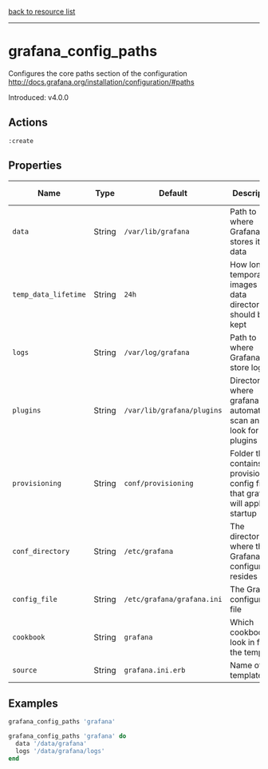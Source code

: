 [back to resource list](https://github.com/sous-chefs/grafana#resources)

---

# grafana_config_paths

Configures the core paths section of the configuration <http://docs.grafana.org/installation/configuration/#paths>

Introduced: v4.0.0

## Actions

`:create`

## Properties

| Name                      | Type     |  Default                    | Description                                                               | Allowed Values
| ------------------------- | -------- | --------------------------- | ------------------------------------------------------------------------- | --------------- |
| `data`                    | String   | `/var/lib/grafana`          | Path to where Grafana stores it's data                                    | Valid Directory
| `temp_data_lifetime`      | String   | `24h`                       | How long temporary images in data directory should be kept                |
| `logs`                    | String   | `/var/log/grafana`          | Path to where Grafana will store logs                                     |
| `plugins`                 | String   | `/var/lib/grafana/plugins`  | Directory where grafana will automatically scan and look for plugins      |
| `provisioning`            | String   | `conf/provisioning`         | Folder that contains provisioning config files that grafana will apply on startup|
| `conf_directory`          | String   | `/etc/grafana`              | The directory where the Grafana configuration resides                     | Valid directory
| `config_file`             | String   | `/etc/grafana/grafana.ini`  | The Grafana configuration file                                            | Valid file path
| `cookbook`                | String   | `grafana`                   | Which cookbook to look in for the template                                |
| `source`                  | String   | `grafana.ini.erb`           | Name of the template                                                      |

## Examples

```ruby
grafana_config_paths 'grafana'
```

```ruby
grafana_config_paths 'grafana' do
  data '/data/grafana'
  logs '/data/grafana/logs'
end
```
